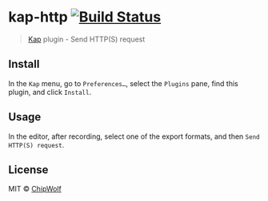 # kap-http [![Build Status](https://travis-ci.org/ChipWolf/kap-http.svg?branch=master)](https://travis-ci.org/ChipWolf/kap-http)

> [Kap](https://github.com/wulkano/kap) plugin - Send HTTP(S) request


## Install

In the `Kap` menu, go to `Preferences…`, select the `Plugins` pane, find this plugin, and click `Install`.


## Usage

In the editor, after recording, select one of the export formats, and then `Send HTTP(S) request`.


## License

MIT © [ChipWolf](https://github.com/ChipWolf)
